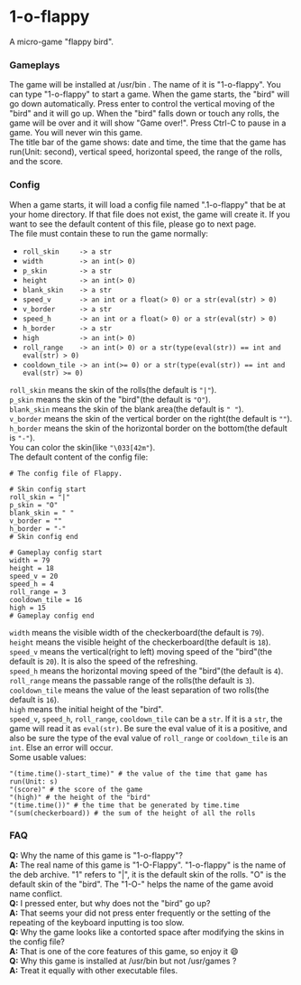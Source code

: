 # 1-o-flappy
A micro-game "flappy bird".
### Gameplays
The game will be installed at /usr/bin . The name of it is "1-o-flappy". You can type "1-o-flappy" to start a game. When the game starts, the "bird" will go down automatically. Press enter to control the vertical moving of the "bird" and it will go up. When the "bird" falls down or touch any rolls, the game will be over and it will show "Game over!". Press Ctrl-C to pause in a game. You will never win this game.  
The title bar of the game shows: date and time, the time that the game has run(Unit: second), vertical speed, horizontal speed, the range of the rolls, and the score.
### Config
When a game starts, it will load a config file named ".1-o-flappy" that be at your home directory. If that file does not exist, the game will create it. If you want to see the default content of this file, please go to next page.  
The file must contain these to run the game normally:
* `roll_skin     -> a str`
* `width         -> an int(> 0)`
* `p_skin        -> a str`
* `height        -> an int(> 0)`
* `blank_skin    -> a str`
* `speed_v       -> an int or a float(> 0) or a str(eval(str) > 0)`
* `v_border      -> a str`
* `speed_h       -> an int or a float(> 0) or a str(eval(str) > 0)`
* `h_border      -> a str`
* `high          -> an int(> 0)`
* `roll_range    -> an int(> 0) or a str(type(eval(str)) == int and eval(str) > 0)`
* `cooldown_tile -> an int(>= 0) or a str(type(eval(str)) == int and eval(str) >= 0)`

`roll_skin` means the skin of the rolls(the default is `"|"`).  
`p_skin` means the skin of the "bird"(the default is `"O"`).  
`blank_skin` means the skin of the blank area(the default is `" "`).  
`v_border` means the skin of the vertical border on the right(the default is `""`).  
`h_border` means the skin of the horizontal border on the bottom(the default is `"-"`).  
You can color the skin(like `"\033[42m"`).  
The default content of the config file:
```python3
# The config file of Flappy.

# Skin config start
roll_skin = "|"
p_skin = "O"
blank_skin = " "
v_border = ""
h_border = "-"
# Skin config end

# Gameplay config start
width = 79
height = 18
speed_v = 20
speed_h = 4
roll_range = 3
cooldown_tile = 16
high = 15
# Gameplay config end
```
`width` means the visible width of the checkerboard(the default is `79`).  
`height` means the visible height of the checkerboard(the default is `18`).  
`speed_v` means the vertical(right to left) moving speed of the "bird"(the default is `20`). It is also the speed of the refreshing.  
`speed_h` means the horizontal moving speed of the "bird"(the default is `4`).  
`roll_range` means the passable range of the rolls(the default is `3`).  
`cooldown_tile` means the value of the least separation of two rolls(the default is `16`).  
`high` means the initial height of the "bird".  
`speed_v`, `speed_h`, `roll_range`, `cooldown_tile` can be a `str`. If it is a `str`, the game will read it as `eval(str)`. Be sure the eval value of it is a positive, and also be sure the type of the eval value of `roll_range` or `cooldown_tile` is an `int`. Else an error will occur.  
Some usable values:
```python3
"(time.time()-start_time)" # the value of the time that game has run(Unit: s)
"(score)" # the score of the game
"(high)" # the height of the "bird"
"(time.time())" # the time that be generated by time.time
"(sum(checkerboard)) # the sum of the height of all the rolls
```
### FAQ
**Q:** Why the name of this game is "1-o-flappy"?  
**A:** The real name of this game is "1-O-Flappy". "1-o-flappy" is the name of the deb archive. "1" refers to "|", it is the default skin of the rolls. "O" is the default skin of the "bird". The "1-O-" helps the name of the game avoid name conflict.  
**Q:** I pressed enter, but why does not the "bird" go up?  
**A:** That seems your did not press enter frequently or the setting of the repeating of the keyboard inputting is too slow.  
**Q:** Why the game looks like a contorted space after modifying the skins in the config file?  
**A:** That is one of the core features of this game, so enjoy it 😄  
**Q:** Why this game is installed at /usr/bin but not /usr/games ?  
**A:** Treat it equally with other executable files.
